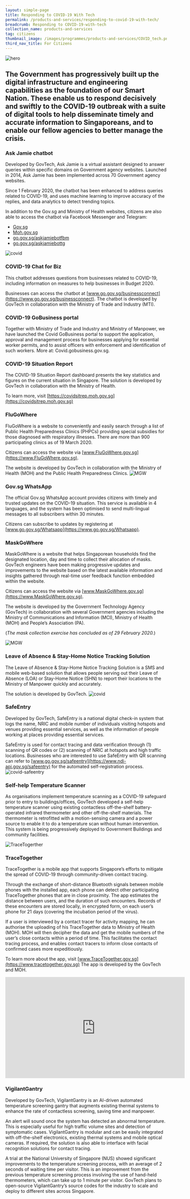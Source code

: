 ```yaml
---
layout: simple-page
title: Responding to COVID-19 With Tech
permalink: /products-and-services/responding-to-covid-19-with-tech/
breadcrumb: Responding to COVID-19-with-tech
collection_name: products-and-services
tag: citizens
thumbnail_image: /images/programmes/products-and-services/COVID_tech.png
third_nav_title: For Citizens
---
```

![hero](/images/Thumbnail.jpg)

The Government has progressively built up the digital infrastructure and engineering capabilities as the foundation of our Smart Nation. These enable us to respond decisively and swiftly to the COVID-19 outbreak with a suite of digital tools to help disseminate timely and accurate information to Singaporeans, and to enable our fellow agencies to better manage the crisis.
---

### **Ask Jamie chatbot**

Developed by GovTech, Ask Jamie is a virtual assistant designed to answer queries within specific domains on Government agency websites. Launched in 2014, Ask Jamie has been implemented across 70 Government agency websites.

Since 1 February 2020, the chatbot has been enhanced to address queries related to COVID-19, and uses machine learning to improve accuracy of the replies, and data analytics to detect trending topics.

In addition to the Gov.sg and Ministry of Health websites, citizens are also able to access the chatbot via Facebook Messenger and Telegram:

 - [Gov.sg](https://www.gov.sg)
 - [Moh.gov.sg](https://www.moh.gov.sg)
 - [go.gov.sg/askjamiebotfbm](https://www.go.gov.sg/askjamiebotfbm)
 - [go.gov.sg/askjamiebottg](https://www.go.gov.sg/askjamiebottg)
 
 ![covid](/images/askjamie-covid.png)
 
### **COVID-19 Chat for Biz**
This chatbot addresses questions from businesses related to COVID-19, including information on measures to help businesses in Budget 2020.
 
Businesses can access the chatbot at [www.go.gov.sg/businessconnect](https://www.go.gov.sg/businessconnect).
The chatbot is developed by GovTech in collaboration with the Ministry of Trade and Industry (MTI).

### **COVID-19 GoBusiness portal**

Together with Ministry of Trade and Industry and Ministry of Manpower, we have launched the Covid GoBusiness portal to support the application, approval and management process for businesses applying for essential worker permits, and to assist officers with enforcement and identification of such workers. More at: Covid.gobusiness.gov.sg.

### **COVID-19 Situation Report**
The COVID-19 Situation Report dashboard presents the key statistics and figures on the current situation in Singapore. The solution is developed by GovTech in collaboration with the Ministry of Health.

To learn more, visit [https://covidsitrep.moh.gov.sg](https://covidsitrep.moh.gov.sg)

### **FluGoWhere**

FluGoWhere is a website to conveniently and easily search through a list of Public Health Preparedness Clinics (PHPCs) providing special subsidies for those diagnosed with respiratory illnesses. There are more than 900 participating clinics as of 19 March 2020.

Citizens can access the website via [www.FluGoWhere.gov.sg](https://www.FluGoWhere.gov.sg).

The website is developed by GovTech in collaboration with the Ministry of Health (MOH) and the Public Health Preparedness Clinics.
![MGW](/images/programmes/products-and-services/fgw.png)

### **Gov.sg WhatsApp**

The official Gov.sg WhatsApp account provides citizens with timely and trusted updates on the COVID-19 situation. This service is available in 4 languages, and the system has been optimised to send multi-lingual messages to all subscribers within 30 minutes.

Citizens can subscribe to updates by registering at [www.go.gov.sg/Whatsapp](https://www.go.gov.sg/Whatsapp).

### **MaskGoWhere**
MaskGoWhere is a website that helps Singaporean households find the designated location, day and time to collect their allocation of masks. GovTech engineers have been making progressive updates and improvements to the website based on the latest available information and insights gathered through real-time user feedback function embedded within the website.

Citizens can access the website via [www.MaskGoWhere.gov.sg](https://www.MaskGoWhere.gov.sg).

The website is developed by the Government Technology Agency (GovTech) in collaboration with several Government agencies including the Ministry of Communications and Information (MCI), Ministry of Health (MOH) and People’s Association (PA).

(*The mask collection exercise has concluded as of 29 February 2020.*)

![MGW](/images/programmes/products-and-services/mgw.png)
 
### **Leave of Absence &amp; Stay-Home Notice Tracking Solution**

The Leave of Absence &amp; Stay-Home Notice Tracking Solution is a SMS and mobile web-based solution that allows people serving out their Leave of Absence (LOA) or Stay-Home Notice (SHN) to report their locations to the Ministry of Manpower quickly and accurately.
 
The solution is developed by GovTech.
![covid](/images/shn-covid.jpg)

### **SafeEntry**

Developed by GovTech, SafeEntry is a national digital check-in system that logs the name, NRIC and mobile number of individuals visiting hotspots and venues providing essential services, as well as the information of people working at places providing essential services.

SafeEntry is used for contact tracing and data verification through (1) scanning of QR codes or (2) scanning of NRIC at hotspots and high traffic locations. Businesses who are interested to use SafeEntry with QR scanning can refer to [www.go.gov.sg/safeentry](https://www.ndi-api.gov.sg/safeentry) for the automated self-registration process.
![covid-safeentry](/images/programmes/products-and-services/safeentry.png)

### **Self-help Temperature Scanner**

As organisations implement temperature scanning as a COVID-19 safeguard prior to entry to buildings/offices, GovTech developed a self-help temperature scanner using existing contactless off-the-shelf battery-operated infrared thermometer and other off-the-shelf materials. The thermometer is retrofitted with a motion-sensing camera and a power source to enable it to do a temperature scan without human intervention. This system is being progressively deployed to Government Buildings and community facilities.

![TraceTogerther](/images/Volunteers.jpg)

### **TraceTogether**
 
TraceTogether is a mobile app that supports Singapore’s efforts to mitigate the spread of COVID-19 through community-driven contact tracing.
 
Through the exchange of short-distance Bluetooth signals between mobile phones with the installed app, each phone can detect other participating TraceTogether phones that are in close proximity. The app estimates the distance between users, and the duration of such encounters. Records of these encounters are stored locally, in encrypted form, on each user’s phone for 21 days (covering the incubation period of the virus).
 
If a user is interviewed by a contact tracer for activity mapping, he can authorise the uploading of his TraceTogether data to Ministry of Health (MOH). MOH will then decipher the data and get the mobile numbers of the user’s close contacts within a period of time. This facilitates the contact tracing process, and enables contact tracers to inform close contacts of confirmed cases more expeditiously.
 
To learn more about the app, visit [www.TraceTogether.gov.sg](https://www.tracetogether.gov.sg)
The app is developed by the GovTech and MOH.

<div class="bp-youtube">
  <iframe width="560" height="315" src="https://www.youtube.com/embed/buj8ZTRtJes" frameborder="0" allow="accelerometer; autoplay; encrypted-media; gyroscope; picture-in-picture" allowfullscreen=""></iframe>
</div>

### **VigilantGantry**

Developed by GovTech, VigilantGantry is an AI-driven automated temperature screening gantry that augments existing thermal systems to enhance the rate of contactless screening, saving time and manpower.

An alert will sound once the system has detected an abnormal temperature. This is especially useful for high traffic volume sites and detection of symptomatic cases. VigilantGantry is modular and can be easily integrated with off-the-shelf electronics, existing thermal systems and mobile optical cameras. If required, the solution is also able to interface with facial recognition solutions for contact tracing.

A trial at the National University of Singapore (NUS) showed significant improvements to the temperature screening process, with an average of 2 seconds of waiting time per visitor. This is an improvement from the previous temperature screening process involving the use of hand-held thermometers, which can take up to 1 minute per visitor. 
GovTech plans to open-source VigilantGantry’s source codes for the industry to scale and deploy to different sites across Singapore.